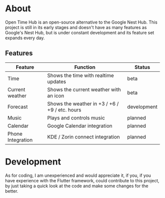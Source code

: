 # About
Open Time Hub is an open-source alternative to the Google Nest Hub. This project is still in its early stages and doesn't have as many features as Google's Nest Hub, but is under constant development and its feature set expands every day.
## Features
|Feature			|Function			|Status				|
-------------|--------------|------------|
|Time				|Shows the time with realtime updates| beta|
|Current weather|Shows the current weather with an icon| beta|
|Forecast|Shows the weather in +3 / +6 / +9 / etc. hours | development|
|Music|Plays and controls music|planned|
|Calendar|Google Calendar integration| planned|
|Phone Integration|KDE / Zorin connect integration| planned|

# Development
As for coding, I am unexperienced and would appreciate it, if you, if you have experience with the Flutter framework, could contribute to this project, by just taking a quick look at the code and make some changes for the better.
